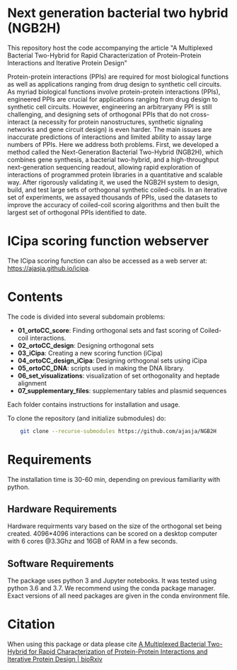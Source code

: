 # Next generation bacterial two hybrid (NGB2H)
This repository host the code accompanying the article "A Multiplexed Bacterial Two-Hybrid for Rapid Characterization of Protein-Protein Interactions and Iterative Protein Design"

Protein-protein interactions (PPIs) are required for most biological functions as well as applications ranging from drug design to synthetic cell circuits.  As myriad biological functions involve protein-protein interactions (PPIs), engineered PPIs are crucial for applications ranging from drug design to synthetic cell circuits. However, engineering an arbitraryany PPI is still challenging, and designing sets of orthogonal PPIs that do not cross-interact (a necessity for protein nanostructures, synthetic signaling networks and gene circuit design) is even harder. The main issues are inaccurate predictions of interactions and limited ability to assay large numbers of PPIs. Here we address both problems.  First, we developed a method called the Next-Generation Bacterial Two-Hybrid (NGB2H), which combines gene synthesis, a bacterial two-hybrid, and a high-throughput next-generation sequencing readout, allowing rapid exploration of interactions of programmed protein libraries in a quantitative and scalable way. After rigorously validating it, we used the NGB2H system to design, build, and test large sets of orthogonal synthetic coiled-coils. In an iterative set of experiments, we assayed thousands of PPIs, used the datasets to improve the accuracy of coiled-coil scoring algorithms and then built the largest set of orthogonal PPIs identified to date. 

# ICipa scoring function webserver
The ICipa scoring function can also be accessed as a web server at: https://ajasja.github.io/icipa.

# Contents

The code is divided into several subdomain problems:

- **01_ortoCC_score**: Finding orthogonal sets and fast scoring of Coiled-coil interactions.
- **02_ortoCC_design**: Designing orthogonal sets
- **03_iCipa**: Creating a new scoring function (iCipa)
- **04_ortoCC_design_iCipa**: Designing orthogonal sets using iCipa
- **05_ortoCC_DNA**: scripts used in making the DNA library.
- **06_set_visualizations**: visualization of set orthogonality and heptade alignment
- **07_supplementary_files**: supplementary tables and plasmid sequences 

Each folder contains instructions for installation and usage.

To clone the repository (and initialize submodules) do:
```bash
    git clone --recurse-submodules https://github.com/ajasja/NGB2H
```

# Requirements

The installation time is 30-60 min, depending on previous familiarity with python. 

## Hardware Requirements

Hardware requirments vary based on the size of the orthogonal set being created. 4096*4096 interactions can be scored on a desktop computer with 6 cores @3.3Ghz and 16GB of RAM in a few seconds.


## Software Requirements
The package uses python 3 and Jupyter notebooks. It was tested using python 3.6 and 3.7. We recommend using the conda package manager. Exact versions of all need packages are given in the conda environment file.   



# Citation

When using this package or data please cite [A Multiplexed Bacterial Two-Hybrid for Rapid Characterization of Protein-Protein Interactions and Iterative Protein Design | bioRxiv](https://www.biorxiv.org/content/10.1101/2020.11.12.377184v1)
